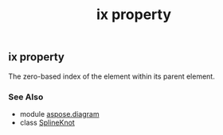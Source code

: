 ﻿---
title: ix property
second_title: Aspose.Diagram for Python via .NET API References
description: 
type: docs
weight: 50
url: /python-net/aspose.diagram/splineknot/ix/
is_root: false
---

## ix property


The zero-based index of the element within its parent element.

### See Also
* module [aspose.diagram](../../)
* class [SplineKnot](/diagram/python-net/aspose.diagram/splineknot)
